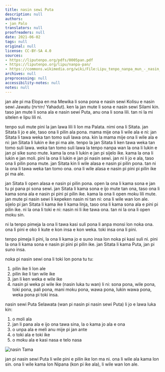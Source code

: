 ```yaml
---
title: nasin sewi Puta
description: null
authors:
- jan Palo
translators: null
proofreaders: null
date: 2021-06-02
tags: null
original: null
license: CC-BY-SA 4.0
sources:
- https://liputenpo.org/pdfs/0005pan.pdf
- https://liputenpo.org/lipu/nanpa-pan/
- https://commons.wikimedia.org/wiki/File:Lipu_tenpo_nanpa_mun_-_nasin_Tama.png
archives: null
preprocessing: null
accessibility-notes: null
notes: null
---
```


jan ale pi ma Elopa en ma Mewika li sona pona e nasin sewi Kolisu e nasin sewi Jawatu (יהדות/ Yahadut). ken la jan mute li sona e nasin sewi Silami kin. taso jan mute li sona ala e nasin sewi Puta, anu ona li sona lili. tan ni la mi sitelen e lipu lili ni.

tenpo suli mute pini la jan lawa lili li lon ma Palata. nimi ona li Sitata. jan Sitata li jo e ale, taso ona li pilin ala pona. mama mije ona li wile ala e ni: jan Sitata li tawa weka tan tomo suli lawa ona. kin la mama mije ona li wile ala e ni: jan Sitata li lukin e ike pi ma ale. tenpo la jan Sitata li ken tawa weka tan tomo suli lawa. weka tan tomo suli lawa la tenpo nanpa wan la ona li lukin e jan pi sike suno mute. kama la ona li lukin e jan pi sijelo ike. kama la ona li lukin e jan moli. pini la ona li lukin e jan pi nasin sewi. jan ni li jo e ala, taso ona li pilin pona mute. jan Sitata kin li wile alasa e nasin pi pilin pona. tan ni la ona li tawa weka tan tomo ona. ona li wile alasa e nasin pi pini pi pilin ike pi ma ale.

jan Sitata li open alasa e nasin pi pilin pona. open la ona li kama sona e jan tu pi pana pi sona sewi. jan Sitata li kama sona e ijo mute tan ona, taso ona li kama sona ala e nasin pi pini pi pilin ike. kama la ona li open moku lili mute. jan mute pi nasin sewi li kepeken nasin ni tan ni: ona li wile wan lon ale. sijelo pi jan Sitata li kama ike li kama linja, taso ona li kama sona ala e pini pi pilin ike. ni la ona li toki e ni: nasin ni li ike tawa ona. tan ni la ona li open moku sin.

ni la tenpo pimeja la ona li tawa kasi suli pona li anpa monsi lon noka ona. ona li pini e oko li kute e kon insa e kon weka. toki insa ona li pini.

tenpo pimeja li pini, la ona li kama jo e suno insa lon noka pi kasi suli ni. pini la ona li kama sona e nasin pi pini pi pilin ike. jan Sitata li kama Puta, jan pi suno insa.

noka pi nasin sewi ona li toki lon pona tu tu:

1. pilin ike li lon ale
2. pilin ike li tan wile ike
3. jan li ken weka e wile ike
4. nasin pi weka pi wile ike (nasin luka tu wan) li ni: sona pona, wile pona, toki pona, pali pona, mani moku pona, wawa pona, lukin wawa pona, weka pona pi toki insa.

nasin sewi Puta Selawata (wan pi nasin pi nasin sewi Puta) li jo e lawa luka kin:

1. o moli ala
2. jan li pana ala e ijo ona tawa sina, la o kama jo ala e ona
3. o unpa ala e meli anu mije pi jan ante
4. o toki ala e toki ike
5. o moku ala e kasi nasa e telo nasa

![nasin Tama](https://upload.wikimedia.org/wikipedia/commons/a/ae/Lipu_tenpo_nanpa_mun_-_nasin_Tama.png)

jan pi nasin sewi Puta li wile pini e pilin ike lon ma ni. ona li wile ala kama lon sin. ona li wile kama lon Nipana (kon pi ike ala), li wile wan lon ale.